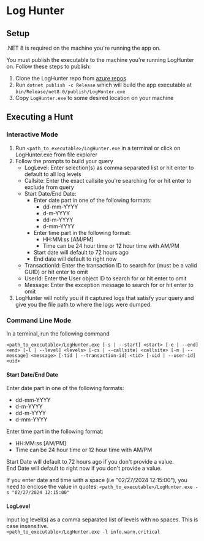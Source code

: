# Log Hunter

## Setup

.NET 8 is required on the machine you're running the app on. 

You must publish the executable to the machine you're running LogHunter on. Follow these steps to publish:

1. Clone the LogHunter repo from [azure repos](https://dev.azure.com/fcaspa/_git/LogHunter%202)
2. Run `dotnet publish -c Release` which will build the app executable at `bin/Release/net8.0/publish/LogHunter.exe`
3. Copy `LogHunter.exe` to some desired location on your machine

## Executing a Hunt

### Interactive Mode

1. Run `<path_to_executable>/LogHunter.exe` in a terminal or click on LogHunter.exe from file explorer
2. Follow the prompts to build your query
    - LogLevel: Enter selection(s) as comma separated list or hit enter to default to all log levels
    - Callsite: Enter the exact callsite you're searching for or hit enter to exclude from query
    - Start Date/End Date: 
        - Enter date part in one of the following formats:
            - dd-mm-YYYY
            - d-m-YYYY
            - dd-m-YYYY
            - d-mm-YYYY
        - Enter time part in the following format:
            - HH:MM:ss [AM/PM]
            - Time can be 24 hour time or 12 hour time with AM/PM
        - Start date will default to 72 hours ago
        - End date will default to right now
    - TransactionId: Enter the transaction ID to search for (must be a valid GUID) or hit enter to omit
    - UserId: Enter the User object ID to search for or hit enter to omit
    - Message: Enter the exception message to search for or hit enter to omit
3. LogHunter will notify you if it captured logs that satisfy your query and give you the file path to where the logs were dumped.

### Command Line Mode

In a terminal, run the following command
```
<path_to_executable>/LogHunter.exe [-s | --start] <start> [-e | --end] <end> [-l | --level] <levels> [-cs | --callsite] <callsite> [-m | --message] <message> [-tid | --transaction-id] <tid> [-uid | --user-id] <uid>
```

#### Start Date/End Date
Enter date part in one of the following formats:
- dd-mm-YYYY
- d-m-YYYY
- dd-m-YYYY
- d-mm-YYYY  

Enter time part in the following format:
- HH:MM:ss [AM/PM]
- Time can be 24 hour time or 12 hour time with AM/PM



Start Date will default to 72 hours ago if you don't provide a value.  
End Date will default to right now if you don't provide a value.

If you enter date and time with a space (i.e "02/27/2024 12:15:00"), you need to enclose the value in quotes:
```<path_to_executable>/LogHunter.exe -s "02/27/2024 12:15:00"```  
#### LogLevel
Input log level(s) as a comma separated list of levels with no spaces. This is case insensitive.  
```<path_to_executable>/LogHunter.exe -l info,warn,critical```


